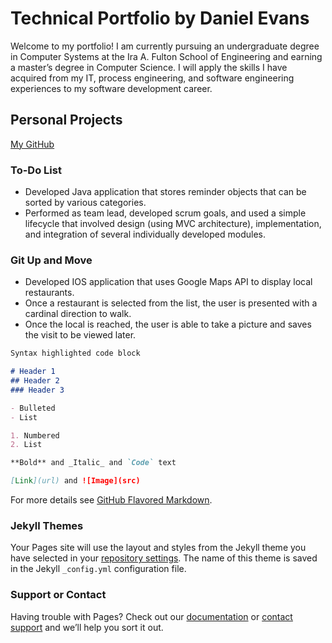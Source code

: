 # Technical Portfolio by Daniel Evans

Welcome to my portfolio! I am currently pursuing an undergraduate degree in Computer Systems at the Ira A. Fulton School of Engineering and earning a master’s degree in Computer Science. I will apply the skills I have acquired from my IT, process engineering, and software engineering experiences to my software development career.

## Personal Projects
[My GitHub](https://github.com/danieljevans)

### To-Do List

- Developed Java application that stores reminder objects that can be sorted by various categories. 
- Performed as team lead, developed scrum goals, and used a simple lifecycle that involved design (using MVC architecture), implementation, and integration of several individually developed modules.

### Git Up and Move

- Developed IOS application that uses Google Maps API to display local restaurants. 
- Once a restaurant is selected from the list, the user is presented with a cardinal direction to walk. 
- Once the local is reached, the user is able to take a picture and saves the visit to be viewed later. 

```markdown
Syntax highlighted code block

# Header 1
## Header 2
### Header 3

- Bulleted
- List

1. Numbered
2. List

**Bold** and _Italic_ and `Code` text

[Link](url) and ![Image](src)
```

For more details see [GitHub Flavored Markdown](https://guides.github.com/features/mastering-markdown/).

### Jekyll Themes

Your Pages site will use the layout and styles from the Jekyll theme you have selected in your [repository settings](https://github.com/danieljevans/danieljevans.github.io/settings). The name of this theme is saved in the Jekyll `_config.yml` configuration file.

### Support or Contact

Having trouble with Pages? Check out our [documentation](https://help.github.com/categories/github-pages-basics/) or [contact support](https://github.com/contact) and we’ll help you sort it out.
